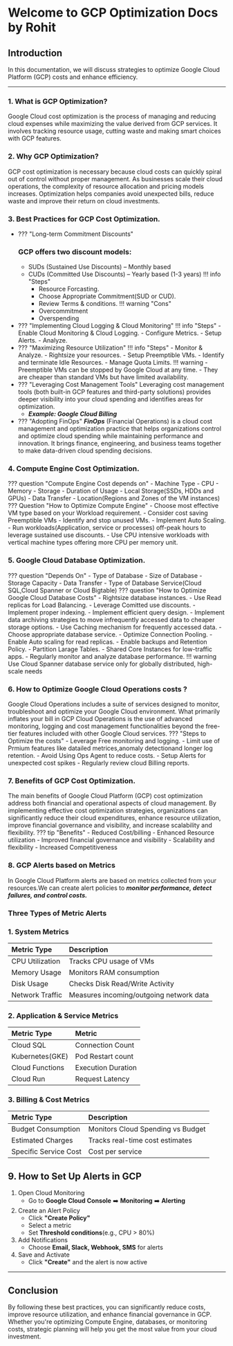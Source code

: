 # **Welcome to GCP Optimization Docs by Rohit**
## **Introduction**
In this documentation, we will discuss strategies to optimize Google Cloud Platform (GCP) costs and enhance efficiency.

---

### 1. What is GCP Optimization?
Google Cloud cost optimization is the process of managing and reducing cloud expenses while maximizing the value derived from GCP services. It involves tracking resource usage, cutting waste and making smart choices with GCP features.
### 2. Why GCP Optimization?
GCP cost optimization is necessary because cloud costs can quickly spiral out of control without proper management. As businesses scale their cloud operations, the complexity of resource allocation and pricing models increases. Optimization helps companies avoid unexpected bills, reduce waste and improve their return on cloud investments.

### 3. Best Practices for GCP Cost Optimization.
- ???  "Long-term Commitment Discounts"
    ### GCP offers two discount models:
    - SUDs (Sustained Use Discounts) – Monthly based
    - CUDs (Committed Use Discounts) – Yearly based (1-3 years)
    !!! info "Steps"
        -  Resource Forcasting.
        - Choose Appropriate Commitment(SUD or CUD).
        - Review Terms & conditions.
    !!! warning "Cons"
        - Overcommitment
        - Overspending
- ??? "Implementing Cloud Logging & Cloud Monitoring"
    !!! info "Steps"
        - Enable Cloud Monitoring & Cloud Logging.
        - Configure Metrics.
        - Setup Alerts.
        - Analyze. 
- ??? "Maximizing Resource Utilization"
    !!! info "Steps"
        - Monitor & Analyze.
        - Rightsize your resources.
        - Setup Preemptible VMs.
        - Identify and terminate Idle Resources.
        - Manage Quota Limits.
    !!! warning 
        - Preemptible VMs can be stopped by Google Cloud at any time.
        - They are cheaper than standard VMs but have limited availability.
- ??? "Leveraging Cost Management Tools"
    Leveraging cost management tools (both built-in GCP features and third-party solutions) provides deeper visibility into your cloud spending and identifies areas for optimization.
    - ***Example: Google Cloud Billing***  
- ??? "Adopting FinOps"
    ***FinOps*** (Financial Operations) is a cloud cost management and optimization practice that helps organizations control and optimize cloud spending while maintaining performance and innovation. It brings finance, engineering, and business teams together to make data-driven cloud spending decisions.
### 4. Compute Engine Cost Optimization.
??? question "Compute Engine Cost depends on"
    - Machine Type
    - CPU
    - Memory
    - Storage
    - Duration of Usage 
    - Local Storage(SSDs, HDDs and GPUs)
    - Data Transfer
    - Location(Regions and Zones of the VM  instances)
??? Question "How to Optimize Compute Engine"
    - Choose most effective VM type based on your Workload requirement.
    - Consider cost saving Preemptible VMs
    - Identify and stop unused VMs.
    - Implement Auto Scaling.
    - Run workloads(Application, service or processes) off-peak hours to leverage sustained use discounts.
    - Use CPU intensive workloads with vertical machine types offering more CPU per memory unit.
### 5. Google Cloud Database Optimization.
??? question "Depends On"
    - Type of Database
    - Size of Database
    - Storage Capacity
    - Data Transfer
    - Type of Database Service(Cloud SQL,Cloud Spanner or Cloud Bigtable)
??? question "How to Optimize Google Cloud Database Costs"
    - Rightsize database instances.
    - Use Read replicas for Load Balancing.
    - Leverage Comitted use discounts.
    - Implement proper indexing.
    - Implement efficient query design.
    - Implement data archiving strategies to move infrequently accessed data to cheaper storage options.
    - Use Caching mechanism for frequently accessed data.
    - Choose appropriate database service.
    - Optimize Connection Pooling.
    - Enable Auto scaling for read replicas.
    - Enable backups and Retention Policy.
    - Partition Larage Tables.
    - Shared Core Instances for low-traffic apps.
    - Regularly monitor and analyze database performance.
    !!! warning
        Use Cloud Spanner database service only for globally distributed, high-scale needs
### 6. How to Optimize Google Cloud Operations costs ?
Google Cloud Operations includes a suite of services designed to monitor, troubleshoot and optimize your Google Cloud environment. What primarily inflates your bill in GCP Cloud Operations is the use of advanced monitoring, logging and cost management functionalities beyond the free-tier features included with other Google Cloud services.
??? "Steps to Optimize the costs"
    - Leverage Free monitoring and logging.
    - Limit use of Prmium features like datailed metrices,anomaly detectionand longer log retention.
    - Avoid Using Ops Agent to reduce costs.
    - Setup Alerts for unexpected cost spikes
    - Regularly review cloud Billing reports.
### 7. Benefits of GCP Cost Optimization.
The main benefits of Google Cloud Platform (GCP) cost optimization address both financial and operational aspects of cloud management. By implementing effective cost optimization strategies, organizations can significantly reduce their cloud expenditures, enhance resource utilization, improve financial governance and visibility, and increase scalability and flexibility.
??? tip "Benefits"
    - Reduced Cost/billing
    - Enhanced Resource utilization
    - Improved financial governance and visibility
    - Scalability and flexibility
    - Increased Competitiveness
### 8. GCP Alerts based on Metrics
In Google Cloud Platform alerts are based on metrics collected from your resources.We can create alert policies to ***monitor performance, detect failures, and control costs.***

### **Three Types of Metric Alerts**
### 1. System Metrics
| Metric Type      | Description                          |
| :---------- | :----------------------------------- |
| CPU Utilization     |     Tracks CPU usage of VMs  |
| Memory Usage       | Monitors RAM consumption |
| Disk Usage    | Checks Disk Read/Write Activity |
| Network Traffic | Measures incoming/outgoing network data |

### 2. Application & Service Metrics
| Metric Type      |Metric                          |
| :---------- | :----------------------------------- |
| Cloud SQL    | Connection Count  |
| Kubernetes(GKE)      | Pod Restart count |
| Cloud Functions    | Execution Duration |
| Cloud Run | Request Latency |

### 3. Billing & Cost Metrics
| Metric Type      | Description                          |
| :---------- | :----------------------------------- |
| Budget Consumption     | Monitors Cloud Spending vs Budget  |
| Estimated Charges      | Tracks real-time cost estimates |
|Specific Service Cost    | Cost per service  |

## 9. How to Set Up Alerts in GCP
1. Open Cloud Monitoring
    - Go to **Google Cloud Console** :arrow_right: **Monitoring** :arrow_right: **Alerting**
2. Create an Alert Policy
    - Click **"Create Policy"**
    - Select a metric
    - Set **Threshold conditions**(e.g., CPU > 80%)
3. Add Notifications
    - Choose **Email, Slack, Webhook, SMS** for alerts
4. Save and Activate
    - Click **"Create"** and the alert is now active

---

## **Conclusion**
By following these best practices, you can significantly reduce costs, improve resource utilization, and enhance financial governance in GCP. Whether you're optimizing Compute Engine, databases, or monitoring costs, strategic planning will help you get the most value from your cloud investment.